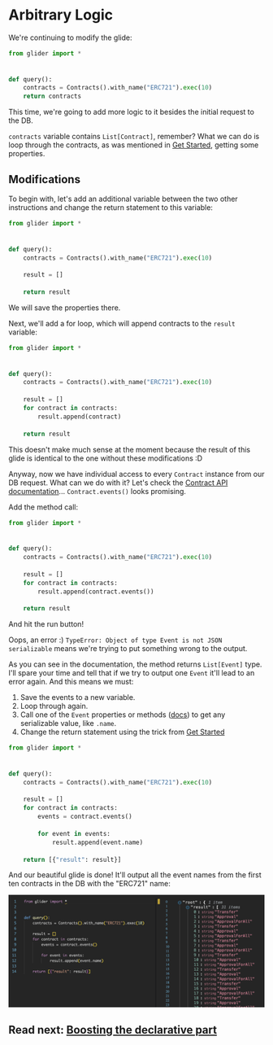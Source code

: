# Arbitrary Logic

We're continuing to modify the glide:

```python
from glider import *


def query():
    contracts = Contracts().with_name("ERC721").exec(10)
    return contracts
```

This time, we're going to add more logic to it besides the initial request to the DB.

`contracts` variable contains `List[Contract]`, remember? What we can do is loop through the contracts, as was mentioned in [Get Started](../get-started/README.md), getting some properties.

## Modifications

To begin with, let's add an additional variable between the two other instructions and change the return statement to this variable:

```python
from glider import *


def query():
    contracts = Contracts().with_name("ERC721").exec(10)

    result = []

    return result
```

We will save the properties there.

Next, we'll add a for loop, which will append contracts to the `result` variable:

```python
from glider import *


def query():
    contracts = Contracts().with_name("ERC721").exec(10)

    result = []
    for contract in contracts:
        result.append(contract)

    return result
```

This doesn't make much sense at the moment because the result of this glide is identical to the one without these modifications :D

Anyway, now we have individual access to every `Contract` instance from our DB request. What can we do with it? Let's check the [Contract API documentation](https://glide.gitbook.io/api/contract)... `Contract.events()` looks promising.

Add the method call:

```python
from glider import *


def query():
    contracts = Contracts().with_name("ERC721").exec(10)

    result = []
    for contract in contracts:
        result.append(contract.events())

    return result
```

And hit the run button!

Oops, an error :) `TypeError: Object of type Event is not JSON serializable` means we're trying to put something wrong to the output.

As you can see in the documentation, the method returns `List[Event]` type. I'll spare your time and tell that if we try to output one `Event` it'll lead to an error again. And this means we must:

1. Save the events to a new variable.
2. Loop through again.
3. Call one of the `Event` properties or methods ([docs](https://glide.gitbook.io/api/event)) to get any serializable value, like `.name`.
4. Change the return statement using the trick from [Get Started](../get-started/README.md)

```python
from glider import *


def query():
    contracts = Contracts().with_name("ERC721").exec(10)

    result = []
    for contract in contracts:
        events = contract.events()

        for event in events:
            result.append(event.name)

    return [{"result": result}]
```

And our beautiful glide is done! It'll output all the event names from the first ten contracts in the DB with the "ERC721" name:

![Result](./media/result.png)

## Read next: [Boosting the declarative part](../boosting-declarative-part/README.md)
